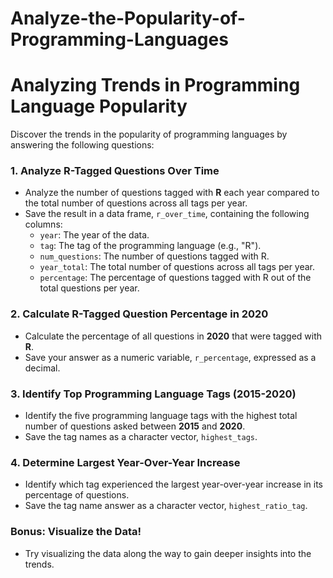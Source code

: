 # Analyze-the-Popularity-of-Programming-Languages
# Analyzing Trends in Programming Language Popularity

Discover the trends in the popularity of programming languages by answering the following questions:

### 1. Analyze R-Tagged Questions Over Time
- Analyze the number of questions tagged with **R** each year compared to the total number of questions across all tags per year.
- Save the result in a data frame, `r_over_time`, containing the following columns:
  - `year`: The year of the data.
  - `tag`: The tag of the programming language (e.g., "R").
  - `num_questions`: The number of questions tagged with R.
  - `year_total`: The total number of questions across all tags per year.
  - `percentage`: The percentage of questions tagged with R out of the total questions per year.

### 2. Calculate R-Tagged Question Percentage in 2020
- Calculate the percentage of all questions in **2020** that were tagged with **R**.
- Save your answer as a numeric variable, `r_percentage`, expressed as a decimal.

### 3. Identify Top Programming Language Tags (2015-2020)
- Identify the five programming language tags with the highest total number of questions asked between **2015** and **2020**.
- Save the tag names as a character vector, `highest_tags`.

### 4. Determine Largest Year-Over-Year Increase
- Identify which tag experienced the largest year-over-year increase in its percentage of questions.
- Save the tag name answer as a character vector, `highest_ratio_tag`.

### Bonus: Visualize the Data!
- Try visualizing the data along the way to gain deeper insights into the trends.
